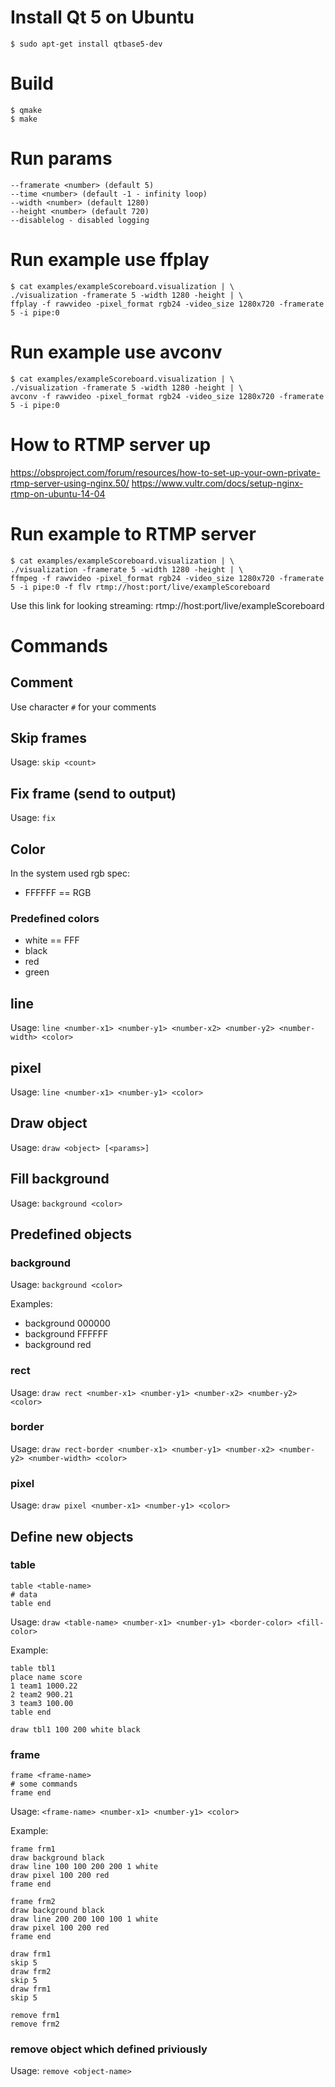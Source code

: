 # Install Qt 5 on Ubuntu
	$ sudo apt-get install qtbase5-dev

# Build
	$ qmake
	$ make

# Run params

	--framerate <number> (default 5)
	--time <number> (default -1 - infinity loop)
	--width <number> (default 1280)
	--height <number> (default 720)
	--disablelog - disabled logging

# Run example use ffplay

	$ cat examples/exampleScoreboard.visualization | \
	./visualization -framerate 5 -width 1280 -height | \
	ffplay -f rawvideo -pixel_format rgb24 -video_size 1280x720 -framerate 5 -i pipe:0

# Run example use avconv

	$ cat examples/exampleScoreboard.visualization | \
	./visualization -framerate 5 -width 1280 -height | \
	avconv -f rawvideo -pixel_format rgb24 -video_size 1280x720 -framerate 5 -i pipe:0

# How to RTMP server up

https://obsproject.com/forum/resources/how-to-set-up-your-own-private-rtmp-server-using-nginx.50/
https://www.vultr.com/docs/setup-nginx-rtmp-on-ubuntu-14-04

# Run example to RTMP server

	$ cat examples/exampleScoreboard.visualization | \
	./visualization -framerate 5 -width 1280 -height | \
	ffmpeg -f rawvideo -pixel_format rgb24 -video_size 1280x720 -framerate 5 -i pipe:0 -f flv rtmp://host:port/live/exampleScoreboard
	
Use this link for looking streaming: rtmp://host:port/live/exampleScoreboard


# Commands

## Comment

Use character ```#``` for your comments

## Skip frames

Usage: ```skip <count>```

## Fix frame (send to output)

Usage: ```fix```

## Color

In the system used rgb spec:
* FFFFFF == RGB

### Predefined colors
	
* white == FFF
* black
* red
* green

## line

Usage: ```line <number-x1> <number-y1> <number-x2> <number-y2> <number-width> <color>```

## pixel

Usage: ```line <number-x1> <number-y1> <color>```

## Draw object

Usage: ```draw <object> [<params>]```

## Fill background

Usage: ```background <color>```

## Predefined objects

### background
Usage: ```background <color>```

Examples:
* background 000000
* background FFFFFF
* background red


### rect

Usage: ```draw rect <number-x1> <number-y1> <number-x2> <number-y2> <color>```

### border

Usage: ```draw rect-border <number-x1> <number-y1> <number-x2> <number-y2> <number-width> <color>```

### pixel

Usage: ```draw pixel <number-x1> <number-y1> <color>```

## Define new objects
### table

	table <table-name>
	# data
	table end

Usage: ```draw <table-name> <number-x1> <number-y1> <border-color> <fill-color>```

Example:
	
	table tbl1
	place name score
	1 team1 1000.22
	2 team2 900.21
	3 team3 100.00
	table end
	
	draw tbl1 100 200 white black

### frame

	frame <frame-name>
	# some commands
	frame end

Usage: ```<frame-name> <number-x1> <number-y1> <color>```

Example:

	frame frm1
	draw background black
	draw line 100 100 200 200 1 white
	draw pixel 100 200 red
	frame end
	
	frame frm2
	draw background black
	draw line 200 200 100 100 1 white
	draw pixel 100 200 red
	frame end
	
	draw frm1
	skip 5
	draw frm2
	skip 5
	draw frm1
	skip 5
	
	remove frm1
	remove frm2

### remove object which defined priviously

Usage: ```remove <object-name>```
